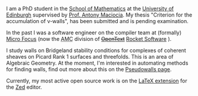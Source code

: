 I am a PhD student in the
[School of Mathematics](https://www.maths.ed.ac.uk/)
at the
[University of Edinburgh](https://www.ed.ac.uk/)
supervised by
[Prof. Antony Maciocia](https://www.ed.ac.uk/profile/antony-maciocia).
My thesis "Criterion for the accumulation of ν-walls", has been submitted
and is pending examination.

In the past I was a software engineer on the compiler team at (formally)
[Micro Focus](https://www.opentext.com/microfocus)
(now the <abbr title="Application Modernisation and Connectivity (moving COBOL applications off mainframes)">AMC</abbr>
division of
~~[OpenText](https://www.opentext.com/)~~
[Rocket Software](https://www.rocketsoftware.com/)
).

I study walls on Bridgeland stability conditions for complexes of coherent
sheaves on Picard Rank 1 surfaces and threefolds.
This is an area of Algebraic Geometry.
At the moment, I'm interested in automating methods for finding walls, find out more
about this on the
[Pseudowalls page](pseudowalls).

Currently, my most active open source work is on the
[LaTeX extension](https://github.com/rzukic/zed-latex)
for the [Zed](https://zed.dev/) editor.
